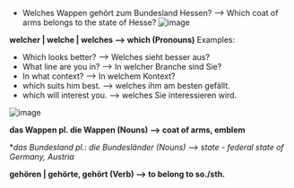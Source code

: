* Welches Wappen gehört zum Bundesland Hessen? --> Which coat of arms belongs to the state of Hesse?
 ![image](https://user-images.githubusercontent.com/2181212/123504231-43545b00-d658-11eb-9b66-c560f5fa0a5d.png)
 
 
**welcher | welche | welches --> which (Pronouns)**
Examples: 
- Which looks better? --> Welches sieht besser aus?
- What line are you in? --> In welcher Branche sind Sie?
- In what context? --> In welchem Kontext?
- which suits him best. --> welches ihm am besten gefällt.
- which will interest you. --> welches Sie interessieren wird.

![image](https://user-images.githubusercontent.com/2181212/123504358-09d01f80-d659-11eb-8e3b-6aac23ea5215.png)

**das Wappen  pl. die Wappen (Nouns)  --> coat of arms, emblem**

**das Bundesland  pl.: die Bundesländer (Nouns) --> state  - federal state of Germany, Austria*

**gehören  | gehörte, gehört (Verb) --> to belong to so./sth.**
